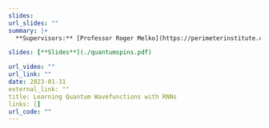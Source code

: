 ```yaml
---
slides: 
url_slides: ""
summary: |+
  **Supervisors:** [Professor Roger Melko](https://perimeterinstitute.ca/people/roger-melko), [Schuyler Moss](https://mschuylermoss.github.io). Extending recent work pioneered at [PiQuIL](https://perimeterinstitute.ca/perimeter-institute-quantum-intelligence-lab-piquil) in approximating the groundstate wavefunction of a quantum lattice system using Recurrent Neural Networks: Investigated the affect of error and noisiness of the quantum data on the accuracy of the wavefunction and other physical quantities.

slides: [**Slides**](./quantumspins.pdf)

url_video: ""
url_link: ""
date: 2023-01-31
external_link: ""
title: Learning Quantum Wavefunctions with RNNs
links: []
url_code: ""
---
```



